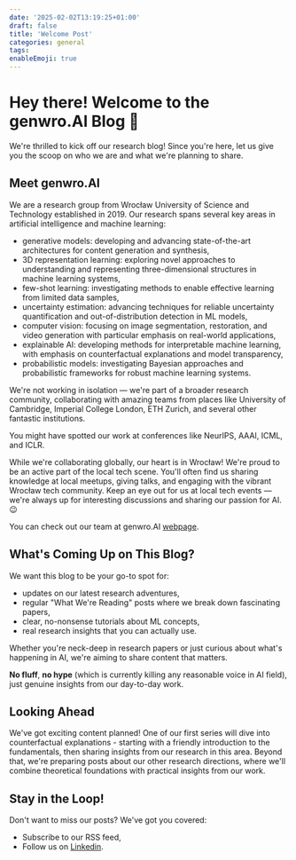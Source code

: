 ```yaml
---
date: '2025-02-02T13:19:25+01:00'
draft: false
title: 'Welcome Post'
categories: general
tags:
enableEmoji: true
---
```


# Hey there! Welcome to the genwro.AI Blog 🚀

We're thrilled to kick off our research blog! Since you're here, let us give you the scoop on who we are and what we're planning to share.

## Meet genwro.AI

We are a research group from Wrocław University of Science and Technology established in 2019. Our research spans several key areas in artificial intelligence and machine learning:
- generative models: developing and advancing state-of-the-art architectures for content generation and synthesis,
- 3D representation learning: exploring novel approaches to understanding and representing three-dimensional structures in machine learning systems,
- few-shot learning: investigating methods to enable effective learning from limited data samples,
- uncertainty estimation: advancing techniques for reliable uncertainty quantification and out-of-distribution detection in ML models,
- computer vision: focusing on image segmentation, restoration, and video generation with particular emphasis on real-world applications,
- explainable AI: developing methods for interpretable machine learning, with emphasis on counterfactual explanations and model transparency,
- probabilistic models: investigating Bayesian approaches and probabilistic frameworks for robust machine learning systems.

We're not working in isolation &mdash; we're part of a broader research community, collaborating with amazing teams from places like University of Cambridge, Imperial College London, ETH Zurich, and several other fantastic institutions.

You might have spotted our work at conferences like NeurIPS, AAAI, ICML, and ICLR.

While we're collaborating globally, our heart is in Wrocław! We're proud to be an active part of the local tech scene. You'll often find us sharing knowledge at local meetups, giving talks, and engaging with the vibrant Wrocław tech community. Keep an eye out for us at local tech events &mdash; we're always up for interesting discussions and sharing our passion for AI. :wink:

You can check out our team at genwro.AI [webpage](https://genwro.ai.pwr.edu.pl/).

## What's Coming Up on This Blog?

We want this blog to be your go-to spot for:

- updates on our latest research adventures,
- regular "What We're Reading" posts where we break down fascinating papers,
- clear, no-nonsense tutorials about ML concepts,
- real research insights that you can actually use.

Whether you're neck-deep in research papers or just curious about what's happening in AI, we're aiming to share content that matters. 

**No fluff**, **no hype** (which is currently killing any reasonable voice in AI field), just genuine insights from our day-to-day work.

## Looking Ahead

We've got exciting content planned! One of our first series will dive into counterfactual explanations - starting with a friendly introduction to the fundamentals, then sharing insights from our research in this area. Beyond that, we're preparing posts about our other research directions, where we'll combine theoretical foundations with practical insights from our work.

## Stay in the Loop!

Don't want to miss our posts? We've got you covered:
- Subscribe to our RSS feed,
- Follow us on [Linkedin](https://www.linkedin.com/company/genwro-ai/).
